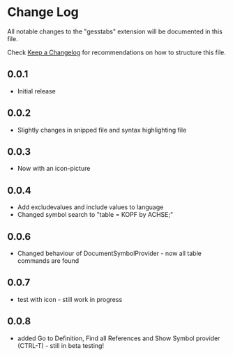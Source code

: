 # Change Log
All notable changes to the "gesstabs" extension will be documented in this file.

Check [Keep a Changelog](http://keepachangelog.com/) for recommendations on how to structure this file.

## 0.0.1
- Initial release

## 0.0.2
- Slightly changes in snipped file and syntax highlighting file

## 0.0.3
- Now with an icon-picture

## 0.0.4
- Add excludevalues and include values to language
- Changed symbol search to "table = KOPF by ACHSE;"

## 0.0.6
- Changed behaviour of DocumentSymbolProvider - now all table commands are found

## 0.0.7
- test with icon - still work in progress

## 0.0.8
- added Go to Definition, Find all References and Show Symbol provider (CTRL-T) - still in beta testing!


